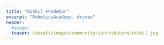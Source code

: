 ```yaml
---
title: "Nikhil Khedekar"
excerpt: "RoboticsAcademy, drones"
header:
  #image: 
  teaser: /assets/images/community/contributors/nikhil.jpg
---
```

